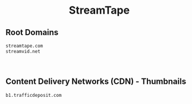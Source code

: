 


<h1 align="center">StreamTape</h1>  


## Root Domains


```html
streamtape.com
streamvid.net
```  

<br>

## Content Delivery Networks (CDN) - Thumbnails


```html
b1.trafficdeposit.com
```  

<br>
